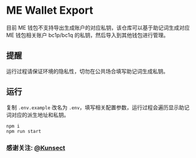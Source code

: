 # ME Wallet Export

目前 ME 钱包不支持导出生成账户的对应私钥，该仓库可以基于助记词生成对应 ME 钱包相关账户 bc1p/bc1q 的私钥，然后导入到其他钱包进行管理。

## 提醒

运行过程请保证环境的隐私性，切勿在公共场合填写助记词生成私钥。

## 运行

复制 `.env.example` 改名为 `.env`，填写相关配置参数，运行过程会遍历显示助记词对应的派生地址和私钥。

```bash
npm i
npm run start
```

### 感谢关注: [@Kunsect](https://x.com/kunsect7)
